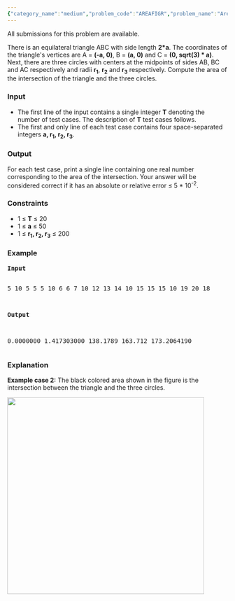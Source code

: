```yaml
---
{"category_name":"medium","problem_code":"AREAFIGR","problem_name":"Area of an amazing figure","languages_supported":{"0":"C","1":"CPP14","2":"JAVA","3":"PYTH","4":"PYTH 3.5","5":"PYPY","6":"CS2","7":"PAS fpc","8":"PAS gpc","9":"RUBY","10":"PHP","11":"GO","12":"NODEJS","13":"HASK","14":"rust","15":"SCALA","16":"swift","17":"D","18":"PERL","19":"FORT","20":"WSPC","21":"ADA","22":"CAML","23":"ICK","24":"BF","25":"ASM","26":"CLPS","27":"PRLG","28":"ICON","29":"SCM qobi","30":"PIKE","31":"ST","32":"NICE","33":"LUA","34":"BASH","35":"NEM","36":"LISP sbcl","37":"LISP clisp","38":"SCM guile","39":"JS","40":"ERL","41":"TCL","42":"kotlin","43":"PERL6","44":"TEXT","45":"SCM chicken","46":"CLOJ","47":"COB","48":"FS"},"max_timelimit":5,"source_sizelimit":50000,"problem_author":"admin2","problem_tester":null,"date_added":"25-11-2017","tags":{"0":"acm17chn","1":"admin2","2":"chn17rol","3":"geometry","4":"medium","5":"monte"},"editorial_url":"https://discuss.codechef.com/problems/AREAFIGR","time":{"view_start_date":1515357000,"submit_start_date":1515357000,"visible_start_date":1515357000,"end_date":1735669800},"is_direct_submittable":false,"layout":"problem"}
---
```

<span class="solution-visible-txt">All submissions for this problem are available.</span><p>There is an equilateral triangle ABC with side length <b>2*a</b>. The coordinates of the triangle's vertices are A = <b>(-a, 0)</b>, B = <b>(a, 0)</b> and C = <b>(0, sqrt(3) * a)</b>. Next, there are three circles with centers at the midpoints of sides AB, BC and AC respectively and radii <b>r<sub>1</sub></b>, <b>r<sub>2</sub></b> and <b>r<sub>3</sub></b> respectively. Compute the area of the intersection of the triangle and the three circles.</p>

<h3>Input</h3>
<p><ul>
<li>The first line of the input contains a single integer <b>T</b> denoting the number of test cases. The description of <b>T</b> test cases follows.</li>
<li>The first and only line of each test case contains four space-separated integers <b>a, r<sub>1</sub>, r<sub>2</sub>, r<sub>3</sub></b>.</li>
</ul></p>

<h3>Output</h3>
<p>For each test case, print a single line containing one real number corresponding to the area of the intersection. Your answer will be considered correct if it has an absolute or relative error ≤ 5 * 10<sup>-2</sup>.</p>

<h3>Constraints</h3>
<ul>
<li>1 ≤ <b>T</b> ≤ 20</li>
<li>1 ≤ <b>a</b> ≤ 50</li>
<li>1 ≤ <b>r<sub>1</sub>, r<sub>2</sub>, r<sub>3</sub></b> ≤ 200</li> 
</ul>

<h3>Example</h3>
<pre>
<b>Input</b>

5
10 5 5 5
10 6 6 7
10 12 13 14
10 15 15 15
10 19 20 18

<b>Output</b>

0.0000000
1.417303000
138.1789
163.712
173.2064190
</pre>

<h3>Explanation</h3>
<p><b>Example case 2:</b> The black colored area shown in the figure is the intersection between the triangle and the three circles. </p>

<p><img height="450" src="https://discuss.codechef.com/upfiles/triangle_semi_circles.png"/></p>
	